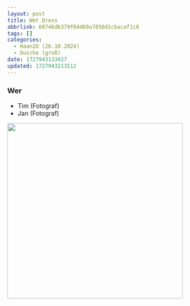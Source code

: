 ```yaml
---
layout: post
title: Wet Dress
abbrlink: 60746db379f04d69a7858d1cbacaf1c8
tags: []
categories:
  - Haan2O (26.10.2024)
  - Dusche (groß)
date: 1727943133427
updated: 1727943213512
---
```


### Wer

- Tim (Fotograf)
- Jan (Fotograf)

<img src=":/23442f59b08a428898ba7ca33b70268a" width="400"/>
